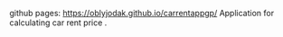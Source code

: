 github pages: https://oblyjodak.github.io/carrentappgp/
Application for calculating car rent price .
